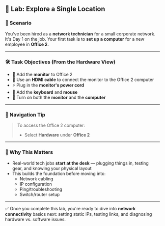 ## 🧪 Lab: Explore a Single Location

### 🎯 Scenario
You've been hired as a **network technician** for a small corporate network.  
It's Day 1 on the job. Your first task is to **set up a computer** for a new employee in **Office 2**.

---

### 🛠️ Task Objectives (From the Hardware View)
- 🔌 Add the **monitor** to Office 2
- 🔗 Use an **HDMI cable** to connect the monitor to the Office 2 computer
- ⚡ Plug in the **monitor's power cord**
- 🎹 Add the **keyboard** and **mouse**
- 🔘 Turn on both the **monitor** and the **computer**

---

### 🧭 Navigation Tip
> To access the Office 2 computer:
> - Select **Hardware** under **Office 2**

---

### 🧠 Why This Matters
- Real-world tech jobs **start at the desk** — plugging things in, testing gear, and knowing your physical layout
- This builds the foundation before moving into:
  - Network cabling
  - IP configuration
  - Ping/troubleshooting
  - Switch/router setup

---

✅ Once you complete this lab, you're ready to dive into **network connectivity** basics next: setting static IPs, testing links, and diagnosing hardware vs. software issues.
